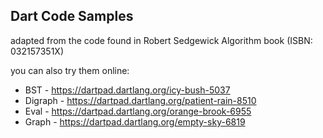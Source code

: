 ## Dart Code Samples 

adapted from the code found in Robert Sedgewick Algorithm book (ISBN: 032157351X)

you can also try them online:

- BST - https://dartpad.dartlang.org/icy-bush-5037
- Digraph - https://dartpad.dartlang.org/patient-rain-8510
- Eval - https://dartpad.dartlang.org/orange-brook-6955
- Graph - https://dartpad.dartlang.org/empty-sky-6819
